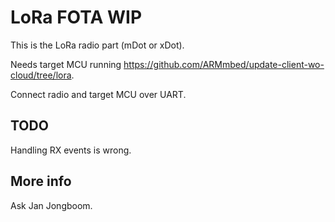 # LoRa FOTA WIP

This is the LoRa radio part (mDot or xDot).

Needs target MCU running https://github.com/ARMmbed/update-client-wo-cloud/tree/lora.

Connect radio and target MCU over UART.

## TODO

Handling RX events is wrong.

## More info

Ask Jan Jongboom.

